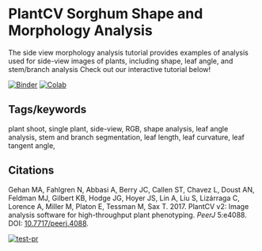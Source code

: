 # PlantCV Sorghum Shape and Morphology Analysis

The side view morphology analysis tutorial provides examples of analysis used for side-view 
images of plants, including shape, leaf angle, and stem/branch analysis Check out our interactive tutorial below!

[![Binder](https://mybinder.org/badge_logo.svg)](https://mybinder.org/v2/gh/danforthcenter/plantcv-tutorial-morphology/HEAD)
[![Colab](https://colab.research.google.com/assets/colab-badge.svg)](https://colab.research.google.com/github/danforthcenter/plantcv-tutorial-morphology/blob/main/index-Colab.ipynb)

## Tags/keywords

plant shoot, single plant, side-view, RGB, shape analysis, leaf angle analysis, stem and branch segmentation, 
leaf length, leaf curvature, leaf tangent angle, 

## Citations

Gehan MA, Fahlgren N, Abbasi A, Berry JC, Callen ST, Chavez L, Doust AN,
Feldman MJ, Gilbert KB, Hodge JG, Hoyer JS, Lin A, Liu S, Lizárraga C, Lorence
A, Miller M, Platon E, Tessman M, Sax T. 2017. PlantCV v2: Image analysis
software for high-throughput plant phenotyping. *PeerJ* 5:e4088. DOI:
[10.7717/peerj.4088](https://doi.org/10.7717/peerj.4088).

[![test-pr](https://github.com/danforthcenter/plantcv-tutorial-morphology/actions/workflows/ci-tests.yml/badge.svg)](https://github.com/danforthcenter/plantcv-tutorial-morphology/actions/workflows/ci-tests.yml)

